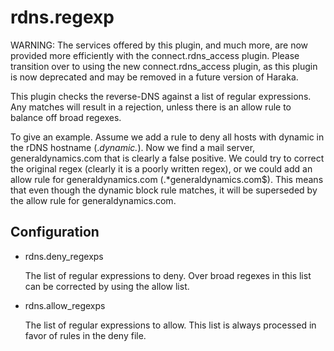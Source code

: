rdns.regexp
===========

WARNING: The services offered by this plugin, and much more, are now provided
more efficiently with the connect.rdns\_access plugin.  Please transition over
to using the new connect.rdns\_access plugin, as this plugin is now deprecated
and may be removed in a future version of Haraka.

This plugin checks the reverse-DNS against a list of regular expressions. Any
matches will result in a rejection, unless there is an allow rule to
balance off broad regexes.

To give an example.  Assume we add a rule to deny all hosts with dynamic
in the rDNS hostname (.*dynamic.*).  Now we find a mail server,
generaldynamics.com that is clearly a false positive.  We could try
to correct the original regex (clearly it is a poorly written regex), or
we could add an allow rule for generaldynamics.com (.*generaldynamics\.com$).
This means that even though the dynamic block rule matches, it will be
superseded by the allow rule for generaldynamics.com.

Configuration
-------------

* rdns.deny\_regexps

  The list of regular expressions to deny.  Over broad regexes in this list
  can be corrected by using the allow list. 

* rdns.allow\_regexps

  The list of regular expressions to allow.  This list is always processed
  in favor of rules in the deny file.
